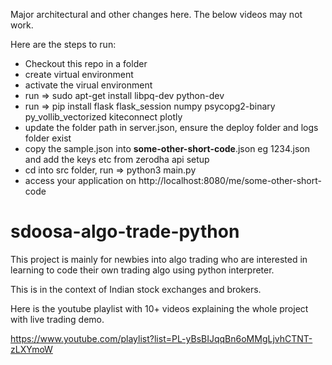 Major architectural and other changes here. The below videos may not work.

Here are the steps to run:

* Checkout this repo in a folder
* create virtual environment
* activate the virual environment
* run => sudo apt-get install libpq-dev python-dev
* run => pip install flask flask_session numpy psycopg2-binary py_vollib_vectorized kiteconnect plotly
* update the folder path in server.json, ensure the deploy folder and logs folder exist
* copy the sample.json into **some-other-short-code**.json eg 1234.json and add the keys etc from zerodha api setup
* cd into src folder, run => python3 main.py
* access your application on http://localhost:8080/me/some-other-short-code



# sdoosa-algo-trade-python

This project is mainly for newbies into algo trading who are interested in learning to code their own trading algo using python interpreter.

This is in the context of Indian stock exchanges and brokers.

Here is the youtube playlist with 10+ videos explaining the whole project with live trading demo.

https://www.youtube.com/playlist?list=PL-yBsBIJqqBn6oMMgLjvhCTNT-zLXYmoW
